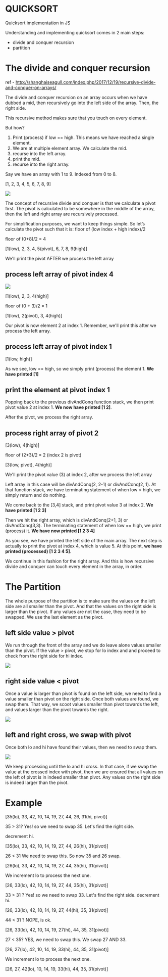 # QUICKSORT
Quicksort implementation in JS

Understanding and implementing quicksort comes in 2 main steps:

* divide and conquer recursion
* partition


# The divide and conquer recursion

ref - http://shanghaiseagull.com/index.php/2017/12/19/recursive-divide-and-conquer-on-arrays/

The divide and conquer recursion on an array occurs when we have dubbed a mid,
then recursively go into the left side of the array. Then, the right side.

This recursive method makes sure that you touch on every element.

But how?

1) Print (process) if low == high. This means we have reached a single element.
2) We are at multiple element array. We calculate the mid.
3) recurse into the left array.
4) print the mid.
5) recurse into the right array.


Say we have an array with 1 to 9. Indexed from 0 to 8.

[1, 2, 3, 4, 5, 6, 7, 8, 9]

![](http://shanghaiseagull.com/wp-content/uploads/2017/12/quicksort_1-1024x425.jpg)

The concept of recursive divide and conquer is that we calculate a pivot first. The pivot is calculated to be somewhere in the middle of the array, then the left and right array are recursively processed.

For simplification purposes, we want to keep things simple. So let’s calculate the pivot such that it is:
floor of (low index + high index)/2

floor of (0+8)/2 = 4

[1(low), 2, 3, 4, 5(pivot), 6, 7, 8, 9(high)]

We'll print the pivot AFTER we process the left array

## process left array of pivot index 4

![](http://shanghaiseagull.com/wp-content/uploads/2017/12/quicksort_2-1024x362.jpg)

[1(low), 2, 3, 4(high)]

floor of (0 + 3)/2 = 1

[1(low), 2(pivot), 3, 4(high)]

Our pivot is now element 2 at index 1. Remember, we'll print this after we process the left array.

## process left array of pivot index 1

[1(low, high)]

As we see, low == high, so we simply print (process) the element 1. **We have printed [1]**

## print the element at pivot index 1

Popping back to the previous divAndConq function stack, we then print pivot value 2 at index 1.
**We now have printed [1 2]**.

After the pivot, we process the right array.

## process right array of pivot 2

[3(low), 4(high)]

floor of (2+3)/2 = 2 (index 2 is pivot)

[3(low, pivot), 4(high)]

We'll print the pivot value (3) at index 2, after we process the left array

Left array in this case will be divAndConq(2, 2-1) or divAndConq(2, 1).
At that function stack, we have terminating statement of when low > high, we
simply return and do nothing.

We come back to the [3,4] stack, and print pivot value 3 at index 2. **We have printed [1 2 3]**

Then we hit the right array, which is divAndConq(2+1, 3) or divAndConq(3,3).
The terminating statement of when low == high, we print (process) it.
**We have now printed [1 2 3 4]**

As you see, we have printed the left side of the main array. The next step is actually
to print the pivot at index 4, which is value 5.  At this point, **we have printed (processed)
[1 2 3 4 5]**.

We continue in this fashion for the right array. And this is how recursive divide and conquer
can touch every element in the array, in order.


# The Partition

The whole purpose of the partition is to make sure the values on the left side are all smaller than the pivot.
And that the values on the right side is larger than the pivot. If any values are not the case, they need to be swapped.
We use the last element as the pivot.


## left side value > pivot

We run through the front of the array and we do leave alone values smaller than the pivot. If the value > pivot,
we stop for lo index and and proceed to check from the right side for hi index.

![](http://shanghaiseagull.com/wp-content/uploads/2017/12/quicksort_partition_lo.jpg)

## right side value < pivot

Once a value is larger than pivot is found on the left side, we need to find a value smaller than pivot on the right side.
Once both values are found, we swap them. That way, we scoot values smaller than pivot towards the left, and values larger
than the pivot towards the right.

![](http://shanghaiseagull.com/wp-content/uploads/2017/12/quicksort_partition_hi.jpg)

## left and right cross, we swap with pivot

Once both lo and hi have found their values, then we need to swap them.

![](http://shanghaiseagull.com/wp-content/uploads/2017/12/quicksort_partition_swap.jpg)

We keep processing until the lo and hi cross. In that case, if we swap the value at the crossed index with pivot,
then we are ensured that all values on the left of pivot is in indeed smaller than pivot.
Any values on the right side is indeed larger than the pivot.

# Example

[35(lo), 33, 42, 10, 14, 19, 27, 44, 26, 31(hi, pivot)]

35 > 31? Yes! so we need to swap 35. Let's find the right side.

decrement hi.

[35(lo), 33, 42, 10, 14, 19, 27, 44, 26(hi), 31(pivot)]

26 < 31 We need to swap this. So now 35 and 26 swap.

[26(lo), 33, 42, 10, 14, 19, 27, 44, 35(hi), 31(pivot)]

We increment lo to process the next one.

[26, 33(lo), 42, 10, 14, 19, 27, 44, 35(hi), 31(pivot)]

33 > 31 ? Yes! so we need to swap 33. Let's find the right side. decrement hi.

[26, 33(lo), 42, 10, 14, 19, 27, 44(hi), 35, 31(pivot)]

44 < 31 ? NOPE, is ok.

[26, 33(lo), 42, 10, 14, 19, 27(hi), 44, 35, 31(pivot)]

27 < 35? YES, we need to swap this. We swap 27 AND 33.

[26, 27(lo), 42, 10, 14, 19, 33(hi), 44, 35, 31(pivot)]

We increment lo to process the next one.

[26, 27, 42(lo), 10, 14, 19, 33(hi), 44, 35, 31(pivot)]
